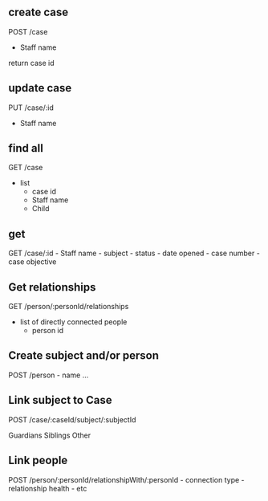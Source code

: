 
## create case

POST /case
- Staff name

return case id


## update case

PUT /case/:id
- Staff name


## find all

GET /case
- list
    - case id
    - Staff name
    - Child


## get

GET /case/:id
    - Staff name
    - subject
    - status
    - date opened
    - case number
    - case objective


## Get relationships

GET /person/:personId/relationships

- list of directly connected people
    - person id


## Create subject and/or person

POST /person
    - name
    ...


## Link subject to Case

POST /case/:caseId/subject/:subjectId

Guardians
Siblings
Other

## Link people

POST /person/:personId/relationshipWith/:personId
    - connection type
    - relationship health
    - etc
